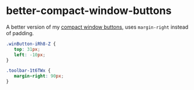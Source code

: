 # better-compact-window-buttons
A better version of my [compact window buttons](https://github.com/ScorpsSnippets/compact-window-buttons), uses `margin-right` instead of padding.

```css
.winButton-iRh8-Z {
   top: 31px;
   left: -10px;
}

.toolbar-1t6TWx {
   margin-right: 90px;
}
```
